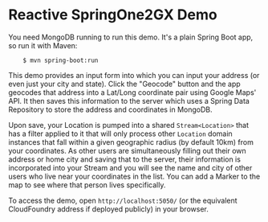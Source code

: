 # Reactive SpringOne2GX Demo

You need MongoDB running to run this demo. It's a plain Spring Boot app, so run it with Maven:

		$ mvn spring-boot:run

This demo provides an input form into which you can input your address (or even just your city and state). Click the "Geocode" button and the app geocodes that address into a Lat/Long coordinate pair using Google Maps' API. It then saves this information to the server which uses a Spring Data Repository to store the address and coordinates in MongoDB.

Upon save, your Location is pumped into a shared `Stream<Location>` that has a filter applied to it that will only process other `Location` domain instances that fall within a given geographic radius (by default 10km) from your coordinates. As other users are simultaneously filling out their own address or home city and saving that to the server, their information is incorporated into your Stream and you will see the name and city of other users who live near your coordinates in the list. You can add a Marker to the map to see where that person lives specifically.

To access the demo, open `http://localhost:5050/` (or the equivalent CloudFoundry address if deployed publicly) in your browser.
